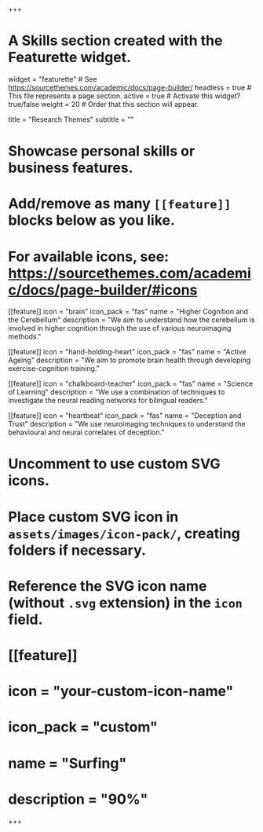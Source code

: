 +++
# A Skills section created with the Featurette widget.
widget = "featurette"  # See https://sourcethemes.com/academic/docs/page-builder/
headless = true  # This file represents a page section.
active = true  # Activate this widget? true/false
weight = 20  # Order that this section will appear.

title = "Research Themes"
subtitle = ""

# Showcase personal skills or business features.
# 
# Add/remove as many `[[feature]]` blocks below as you like.
# 
# For available icons, see: https://sourcethemes.com/academic/docs/page-builder/#icons

[[feature]]
  icon = "brain"
  icon_pack = "fas"
  name = "Higher Cognition and the Cerebellum"
  description = "We aim to understand how the cerebellum is involved in higher cognition through the use of various neuroimaging methods."
  
[[feature]]
  icon = "hand-holding-heart"
  icon_pack = "fas"
  name = "Active Ageing"
  description = "We aim to promote brain health through developing exercise-cognition training."  
  
[[feature]]
  icon = "chalkboard-teacher"
  icon_pack = "fas"
  name = "Science of Learning"
  description = "We use a combination of techniques to investigate the neural reading networks for bilingual readers."

[[feature]]
  icon = "heartbeat"
  icon_pack = "fas"
  name = "Deception and Trust"
  description = "We use neuroimaging techniques to understand the behavioural and neural correlates of deception."


# Uncomment to use custom SVG icons.
# Place custom SVG icon in `assets/images/icon-pack/`, creating folders if necessary.
# Reference the SVG icon name (without `.svg` extension) in the `icon` field.
# [[feature]]
#  icon = "your-custom-icon-name"
#  icon_pack = "custom"
#  name = "Surfing"
#  description = "90%"

+++
